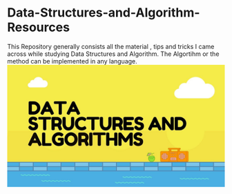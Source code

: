 # Data-Structures-and-Algorithm-Resources
This Repository generally consists all the material , tips and tricks I came across while studying Data Structures and Algorithm.
The Algortihm or the method can be implemented in any language.
![](Img.jpeg)
